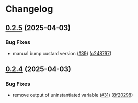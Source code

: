 # Changelog

## [0.2.5](https://github.com/GoogleCloudPlatform/cloud-samples-tools/compare/v0.2.4...v0.2.5) (2025-04-03)


### Bug Fixes

* manual bump custard version ([#39](https://github.com/GoogleCloudPlatform/cloud-samples-tools/issues/39)) ([c248797](https://github.com/GoogleCloudPlatform/cloud-samples-tools/commit/c2487977fb384fca1afd7275f06fac9d194758e2))

## [0.2.4](https://github.com/GoogleCloudPlatform/cloud-samples-tools/compare/v0.2.3...v0.2.4) (2025-04-03)


### Bug Fixes

* remove output of uninstantiated variable ([#31](https://github.com/GoogleCloudPlatform/cloud-samples-tools/issues/31)) ([8f20298](https://github.com/GoogleCloudPlatform/cloud-samples-tools/commit/8f20298112e1b8ff87f836939639037ceb018d2b))
